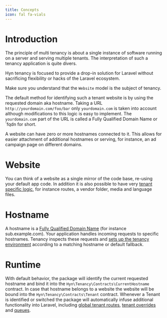 ```yaml
---
title: Concepts
icon: fal fa-vials
---
```


# Introduction

The principle of multi tenancy is about a single instance of software running
on a server and serving multiple tenants. The interpretation of such a tenancy
application is quite divers.

Hyn tenancy is focused to provide a drop-in solution for Laravel without
sacrificing flexibility or hacks of the Laravel ecosystem.

Make sure you understand that the `Website` model is the subject of tenancy.

The default method for identifying such a tenant website is by using the requested
domain aka hostname. Taking a URL `http://yourdomain.com/foo/bar` only `yourdomain.com`
is taken into account although modifications to this logic is easy to implement. The
`yourdomain.com` part of the URL is called a Fully Qualified Domain Name or `fqdn  for short.
 
A website can have zero or more hostnames connected to it. This allows for easier
attachment of additional hostnames or serving, for instance, an ad campaign page
on different domains.

# Website

You can think of a website as a single mirror of the code base, re-using your default
app code. In addition it is also possible to have very [tenant specific logic][directory-structure], 
for instance routes, a vendor folder, media and language files.

# Hostname

A hostname is a [Fully Qualified Domain Name][fqdn] (for instance sub.example.com).
Your application handles incoming requests to specific hostnames. Tenancy inspects
these requests and [sets up the tenancy environment][identification] according to a 
matching hostname or default fallback.

# Runtime

With default behavior, the package will identify the current requested hostname and bind it
into the `Hyn\Tenancy\Contracts\CurrentHostname` contract. In case that hostname belongs to
a website the website will be bound into the `Hyn\Tenancy\Contracts\Tenant` contract. Whenever
a Tenant is identified or switched the package will automatically infuse additional functionality
into Laravel, including [global tenant routes][routes], [tenant overrides][directory-structure] and [queues][queues].

[directory-structure]: structure
[identification]: identification
[routes]: fallback#tenant-routes-override
[queues]: queues
[fqdn]: https://www.godaddy.com/garage/industry/tech-svcs/it/whats-a-fully-qualified-domain-name-fqdn-and-whats-it-good-for/

